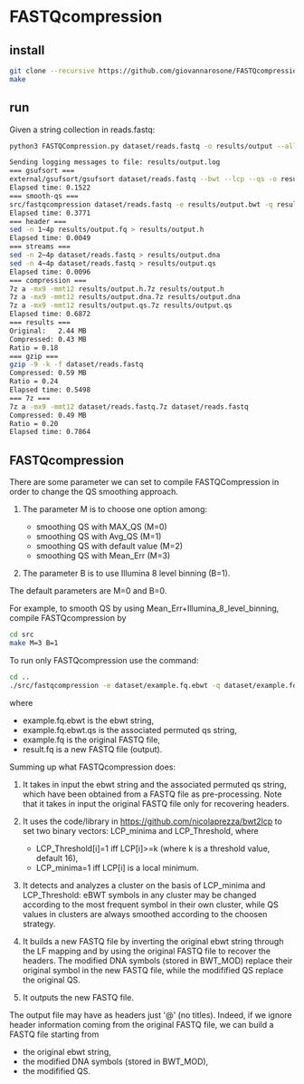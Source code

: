 # FASTQcompression

## install

```sh
git clone --recursive https://github.com/giovannarosone/FASTQcompression.git 
make
```

## run

Given a string collection in reads.fastq:

```sh
python3 FASTQCompression.py dataset/reads.fastq -o results/output --all
```

```sh
Sending logging messages to file: results/output.log
=== gsufsort ===
external/gsufsort/gsufsort dataset/reads.fastq --bwt --lcp --qs -o results/output
Elapsed time: 0.1522
=== smooth-qs ===
src/fastqcompression dataset/reads.fastq -e results/output.bwt -q results/output.bwt.qs -f dataset/reads.fastq -o results/output.fq
Elapsed time: 0.3771
=== header ===
sed -n 1~4p results/output.fq > results/output.h
Elapsed time: 0.0049
=== streams ===
sed -n 2~4p dataset/reads.fastq > results/output.dna
sed -n 4~4p dataset/reads.fastq > results/output.qs
Elapsed time: 0.0096
=== compression ===
7z a -mx9 -mmt12 results/output.h.7z results/output.h
7z a -mx9 -mmt12 results/output.dna.7z results/output.dna
7z a -mx9 -mmt12 results/output.qs.7z results/output.qs
Elapsed time: 0.6872
=== results ===
Original:	2.44 MB
Compressed:	0.43 MB
Ratio = 0.18
=== gzip ===
gzip -9 -k -f dataset/reads.fastq
Compressed:	0.59 MB
Ratio = 0.24
Elapsed time: 0.5498
=== 7z ===
7z a -mx9 -mmt12 dataset/reads.fastq.7z dataset/reads.fastq
Compressed:	0.49 MB
Ratio = 0.20
Elapsed time: 0.7864
```


## FASTQcompression
There are some parameter we can set to compile FASTQCompression in order to change the QS smoothing approach.

1) The parameter M is to choose one option among:
    - smoothing QS with MAX_QS (M=0)
    - smoothing QS with Avg_QS (M=1)
    - smoothing QS with default value (M=2)
    - smoothing QS with Mean_Err (M=3)
  
2) The parameter B is to use Illumina 8 level binning (B=1).

The default parameters are M=0 and B=0.

For example, to smooth QS by using Mean_Err+Illumina_8_level_binning, compile FASTQcompression by

```sh
cd src
make M=3 B=1
```
To run only FASTQcompression use the command:

```sh
cd ..
./src/fastqcompression -e dataset/example.fq.ebwt -q dataset/example.fq.ebwt.qs -f dataset/example.fq -o result.fq
```
where
- example.fq.ebwt is the ebwt string,
- example.fq.ebwt.qs is the associated permuted qs string,
- example.fq is the original FASTQ file,
- result.fq is a new FASTQ file (output).


Summing up what FASTQcompression does:

1. It takes in input the ebwt string and the associated permuted qs string, which have been obtained from a FASTQ file as pre-processing. 
Note that it takes in input the original FASTQ file only for recovering headers.

2. It uses the code/library in https://github.com/nicolaprezza/bwt2lcp to set two binary vectors: 
LCP_minima and LCP_Threshold, where
    - LCP_Threshold[i]=1 iff LCP[i]>=k (where k is a threshold value, default 16),
    - LCP_minima=1 iff LCP[i] is a local minimum.

3. It detects and analyzes a cluster on the basis of LCP_minima and LCP_Threshold:
eBWT symbols in any cluster may be changed according to the most frequent symbol in their own cluster, while QS values in clusters are always smoothed according to the choosen strategy.

4. It builds a new FASTQ file by inverting the original ebwt string through the LF mapping and by using the original FASTQ file to recover the headers.
The modified DNA symbols (stored in BWT_MOD) replace their original symbol in the new FASTQ file, while the modifified QS replace the original QS.

5. It outputs the new FASTQ file.

The output file may have as headers just '@' (no titles). Indeed, if we ignore header information coming from the original FASTQ file, we can build a FASTQ file starting from
- the original ebwt string,
- the modified DNA symbols (stored in BWT_MOD),
- the modifified QS.
